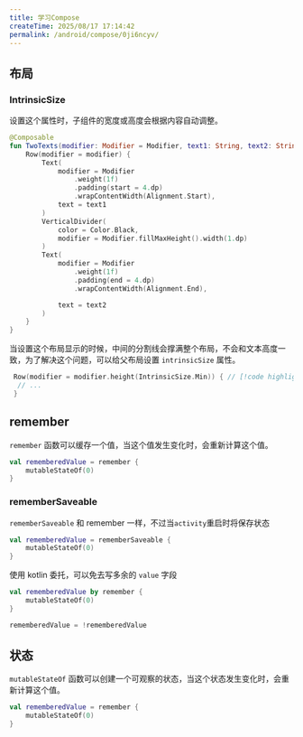 ```yaml
---
title: 学习Compose
createTime: 2025/08/17 17:14:42
permalink: /android/compose/0ji6ncyv/
---
```


## 布局

### IntrinsicSize

设置这个属性时，子组件的宽度或高度会根据内容自动调整。

```kotlin
@Composable
fun TwoTexts(modifier: Modifier = Modifier, text1: String, text2: String) {
    Row(modifier = modifier) {
        Text(
            modifier = Modifier
                .weight(1f)
                .padding(start = 4.dp)
                .wrapContentWidth(Alignment.Start),
            text = text1
        )
        VerticalDivider(
            color = Color.Black,
            modifier = Modifier.fillMaxHeight().width(1.dp)
        )
        Text(
            modifier = Modifier
                .weight(1f)
                .padding(end = 4.dp)
                .wrapContentWidth(Alignment.End),

            text = text2
        )
    }
}
```

当设置这个布局显示的时候，中间的分割线会撑满整个布局，不会和文本高度一致，为了解决这个问题，可以给父布局设置 `intrinsicSize` 属性。

```kotlin
 Row(modifier = modifier.height(IntrinsicSize.Min)) { // [!code highlight]
  // ...
 }
```

## remember

`remember` 函数可以缓存一个值，当这个值发生变化时，会重新计算这个值。

```kotlin
val rememberedValue = remember {
    mutableStateOf(0)
}
```

### rememberSaveable

`rememberSaveable` 和 remember 一样，不过当`activity`重启时将保存状态

```kotlin
val rememberedValue = rememberSaveable {
    mutableStateOf(0)
}
```

使用 kotlin 委托，可以免去写多余的 `value` 字段

```kotlin
val rememberedValue by remember {
    mutableStateOf(0)
}

rememberedValue = !rememberedValue
```

## 状态

`mutableStateOf` 函数可以创建一个可观察的状态，当这个状态发生变化时，会重新计算这个值。

```kotlin
val rememberedValue = remember {
    mutableStateOf(0)
}
```